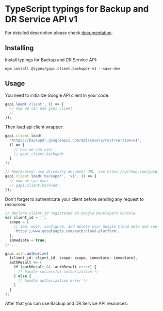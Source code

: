 # TypeScript typings for Backup and DR Service API v1

For detailed description please check [documentation](https://cloud.google.com/backup-disaster-recovery).

## Installing

Install typings for Backup and DR Service API:

```
npm install @types/gapi.client.backupdr-v1 --save-dev
```

## Usage

You need to initialize Google API client in your code:

```typescript
gapi.load('client', () => {
  // now we can use gapi.client
  // ...
});
```

Then load api client wrapper:

```typescript
gapi.client.load(
  'https://backupdr.googleapis.com/$discovery/rest?version=v1',
  () => {
    // now we can use:
    // gapi.client.backupdr
  }
);
```

```typescript
// Deprecated, use discovery document URL, see https://github.com/google/google-api-javascript-client/blob/master/docs/reference.md#----gapiclientloadname----version----callback--
gapi.client.load('backupdr', 'v1', () => {
  // now we can use:
  // gapi.client.backupdr
});
```

Don't forget to authenticate your client before sending any request to resources:

```typescript
// declare client_id registered in Google Developers Console
var client_id = '',
  scope = [
    // See, edit, configure, and delete your Google Cloud data and see the email address for your Google Account.
    'https://www.googleapis.com/auth/cloud-platform',
  ],
  immediate = true;
// ...

gapi.auth.authorize(
  {client_id: client_id, scope: scope, immediate: immediate},
  authResult => {
    if (authResult && !authResult.error) {
      /* handle successful authorization */
    } else {
      /* handle authorization error */
    }
  }
);
```

After that you can use Backup and DR Service API resources: <!-- TODO: make this work for multiple namespaces -->

```typescript

```
